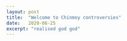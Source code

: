 ```yaml
---
layout: post
title:  "Welcome to Chinmoy controversies"
date:   2020-06-25
excerpt: "realised god god"
---
```

